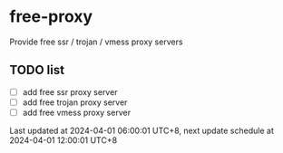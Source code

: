 
# free-proxy
Provide free ssr / trojan / vmess proxy servers


## TODO list
- [ ] add free ssr proxy server
- [ ] add free trojan proxy server
- [ ] add free vmess proxy server

Last updated at 2024-04-01 06:00:01 UTC+8, next update schedule at 2024-04-01 12:00:01 UTC+8


